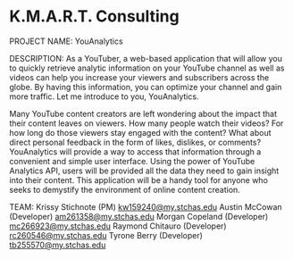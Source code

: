 # K.M.A.R.T. Consulting

PROJECT NAME: YouAnalytics

DESCRIPTION: As a YouTuber, a web-based application that will allow you to quickly retrieve analytic information on your YouTube channel as well as videos can help you increase your viewers and subscribers across the globe. By having this information, you can optimize your channel and gain more traffic. Let me introduce to you, YouAnalytics.

Many YouTube content creators are left wondering about the impact that their content leaves on viewers. How many people watch their videos? For how long do those viewers stay engaged with the content? What about direct personal feedback in the form of likes, dislikes, or comments? YouAnalytics will provide a way to access that information through a convenient and simple user interface. Using the power of YouTube Analytics API, users will be provided all the data they need to gain insight into their content. This application will be a handy tool for anyone who seeks to demystify the environment of online content creation.   

TEAM:
Krissy Stichnote (PM) kw159240@my.stchas.edu
Austin McCowan (Developer) am261358@my.stchas.edu
Morgan Copeland (Developer) mc266923@my.stchas.edu
Raymond Chitauro (Developer) rc260546@my.stchas.edu
Tyrone Berry (Developer) tb255570@my.stchas.edu

